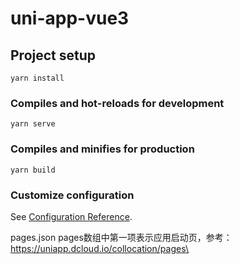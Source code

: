 # uni-app-vue3

## Project setup
```
yarn install
```

### Compiles and hot-reloads for development
```
yarn serve
```

### Compiles and minifies for production
```
yarn build
```

### Customize configuration
See [Configuration Reference](https://cli.vuejs.org/config/).

pages.json
pages数组中第一项表示应用启动页，参考：https://uniapp.dcloud.io/collocation/pages\
